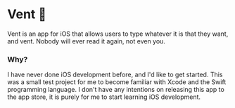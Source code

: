 # Vent 💭

Vent is an app for iOS that allows users to type whatever it is that they want, and vent. Nobody will ever read it again, not even you. 

### Why? 

I have never done iOS development before, and I'd like to get started. This was a small test project for me to become familiar with Xcode and the Swift programming language. I don't have any intentions on releasing this app to the app store, it is purely for me to start learning iOS development. 